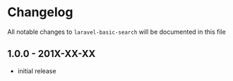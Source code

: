 # Changelog

All notable changes to `laravel-basic-search` will be documented in this file

## 1.0.0 - 201X-XX-XX

- initial release

